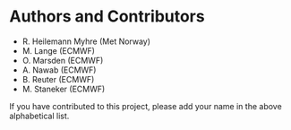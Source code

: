 # Authors and Contributors

- R. Heilemann Myhre (Met Norway)
- M. Lange (ECMWF)
- O. Marsden (ECMWF)
- A. Nawab (ECMWF)
- B. Reuter (ECMWF)
- M. Staneker (ECMWF)

If you have contributed to this project, please add your name in the above
alphabetical list.
